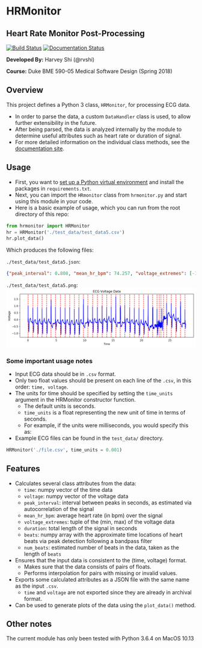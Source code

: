 # HRMonitor

## Heart Rate Monitor Post-Processing

[![Build Status](https://travis-ci.org/rvshi/bme590hrm.svg?branch=master)](https://travis-ci.org/rvshi/bme590hrm) [![Documentation Status](https://readthedocs.org/projects/hrmonitor/badge/?version=latest)](https://hrmonitor.readthedocs.io/en/latest/?badge=latest)


__Developed By:__ Harvey Shi (@rvshi)

__Course:__ Duke BME 590-05 Medical Software Design (Spring 2018)


## Overview

This project defines a Python 3 class, `HRMonitor`, for processing ECG data.
- In order to parse the data, a custom `DataHandler` class is used, to allow further extensibility in the future.
- After being parsed, the data is analyzed internally by the module to determine useful attributes such as heart rate or duration of signal.
- For more detailed information on the individual class methods, see the [documentation site](https://hrmonitor.readthedocs.io/en/latest/?badge=latest).
## Usage

- First, you want to [set up a Python virtual environment](https://docs.python.org/3/tutorial/venv.html) and install the packages in `requirements.txt`.
- Next, you can import the `HRmonitor` class from `hrmonitor.py` and start using this module in your code.
- Here is a basic example of usage, which you can run from the root directory of this repo:

```python
from hrmonitor import HRMonitor
hr = HRMonitor('./test_data/test_data5.csv')
hr.plot_data()
```
Which produces the following files:

`./test_data/test_data5.json`:
```json
{"peak_interval": 0.808, "mean_hr_bpm": 74.257, "voltage_extremes": [-1.155, 1.72], "duration": 27.775, "num_beats": 36, "beats": [0.061, 0.886, 1.714, 2.511, 3.306, 4.081, 4.869, 5.736, 6.564, 7.372, 8.181, 8.986, 9.772, 10.556, 11.403, 12.25, 13.075, 13.886, 14.678, 15.489, 16.258, 17.072, 17.928, 18.742, 19.569, 20.378, 21.178, 21.958, 22.742, 23.111, 23.411, 23.875, 24.436, 25.253, 26.058, 26.867]}
```
`./test_data/test_data5.png`:
![Beats detected by HRMonitor](./example.png)

### Some important usage notes
- Input ECG data should be in `.csv` format.
- Only two float values should be present on each line of the `.csv`, in this order: `time, voltage`.
- The units for time should be specified by setting the `time_units` argument in the HRMonitor constructor function.
    - The default units is seconds.
    - `time_units` is a float representing the new unit of time in terms of seconds.
    - For example, if the units were milliseconds, you would specify this as:
- Example ECG files can be found in the `test_data/` directory.
 
```python
HRMonitor('./file.csv', time_units = 0.001)
```

## Features
- Calculates several class attributes from the data:
  - `time`: numpy vector of the time data
  - `voltage`: numpy vector of the voltage data
  - `peak_interval`: interval between peaks in seconds, as estimated via autocorrelation of the signal
  - `mean_hr_bpm`: average heart rate (in bpm) over the signal
  - `voltage_extremes`: tuple of the (min, max) of the voltage data
  - `duration`: total length of the signal in seconds
  - `beats`: numpy array with the approximate time locations of heart beats via peak detection following a bandpass filter
  - `num_beats`: estimated number of beats in the data, taken as the length of `beats`
- Ensures that the input data is consistent to the (time, voltage) format.
    - Makes sure that the data consists of pairs of floats.
    - Performs interpolation for pairs with missing or invalid values.
- Exports some calculated attributes as a JSON file with the same name as the input `.csv`.
    - `time` and `voltage` are not exported since they are already in archival format.
- Can be used to generate plots of the data using the `plot_data()` method.

## Other notes
The current module has only been tested with Python 3.6.4 on MacOS 10.13
